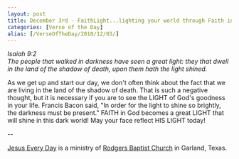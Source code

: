 ```yaml
---
layout: post
title: December 3rd - FaithLight...lighting your world through Faith in the
categories: [Verse of the Day]
alias: [/VerseOfTheDay/2010/12/03/]
---
```


_Isaiah 9:2  
The people that walked in darkness have seen a great light: they
that dwell in the land of the shadow of death, upon them hath the
light shined._

As we get up and start our day, we don't often think about the fact
that we are living in the land of the shadow of death. That is such a
negative thought, but it is necessary if you are to see the LIGHT of
God's goodness in your life. Francis Bacon said, "In order for the
light to shine so brightly, the darkness must be present." FAITH in
God becomes a great LIGHT that will shine in this dark world! May
your face reflect HIS LIGHT today!

 --

<a href=http://jesuseveryday.net>Jesus Every Day</a> is a ministry of <a href=http://rodgersbaptist.net>Rodgers Baptist Church</a> in Garland, Texas.
